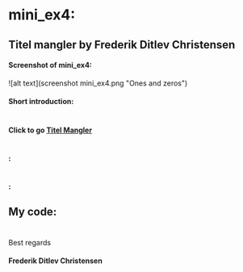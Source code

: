 # mini_ex4:
## Titel mangler by Frederik Ditlev Christensen
#### Screenshot of mini_ex4:
![alt text](screenshot mini_ex4.png "Ones and zeros")
#### Short introduction:

#
#### Click to go [Titel Mangler](http://rawgit.com/Mightydeeze/mini_ex/mini_ex_main/mini_exX/Excercises/empty-example/index.html)
#
#### :

#
#### :

## My code:

  #
 Best regards 
#### Frederik Ditlev Christensen
